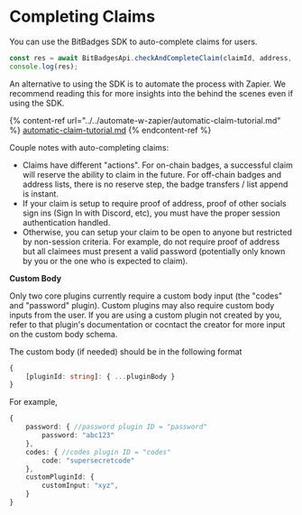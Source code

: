 # Completing Claims

You can use the BitBadges SDK to auto-complete claims for users.&#x20;

```typescript
const res = await BitBadgesApi.checkAndCompleteClaim(claimId, address, { ...body });
console.log(res);
```

An alternative to using the SDK is to automate the process with Zapier. We recommend reading this for more insights into the behind the scenes even if using the SDK.

{% content-ref url="../../automate-w-zapier/automatic-claim-tutorial.md" %}
[automatic-claim-tutorial.md](../../automate-w-zapier/automatic-claim-tutorial.md)
{% endcontent-ref %}

Couple notes with auto-completing claims:

* Claims have different "actions". For on-chain badges, a successful claim will reserve the ability to claim in the future. For off-chain badges and address lists, there is no reserve step, the badge transfers / list append is instant.
* If your claim is setup to require proof of address, proof of other socials sign ins (Sign In with Discord, etc), you must have the proper session authentication handled.
* Otherwise, you can setup your claim to be open to anyone but restricted by non-session criteria. For example, do not require proof of address but all claimees must present a valid password (potentially only known by you or the one who is expected to claim).

**Custom Body**

Only two core plugins currently require a custom body input (the "codes" and "password" plugin). Custom plugins may also require custom body inputs from the user. If you are using a custom plugin not created by you, refer to that plugin's documentation or cocntact the creator for more input on the custom body schema.

The custom body (if needed) should be in the following format

```typescript
{
    [pluginId: string]: { ...pluginBody }
}
```

For example,&#x20;

```typescript
{
    password: { //password plugin ID = "password"
        password: "abc123"
    },
    codes: { //codes plugin ID = "codes"
        code: "supersecretcode"
    },
    customPluginId: {
        customInput: "xyz",
    }
}
```

